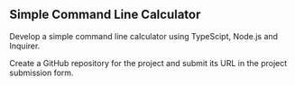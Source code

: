 ## Simple Command Line Calculator
Develop a simple command line calculator using TypeScipt, Node.js and Inquirer.

Create a GitHub repository for the project and submit its URL in the project submission form.

